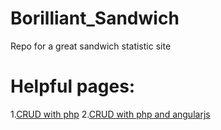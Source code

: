 # Borilliant_Sandwich
Repo for a great sandwich statistic site


# Helpful pages:

1.[CRUD with php](https://github.com/chapagain/crud-php-simple)
2.[CRUD with php and angularjs](http://angularcode.com/demo-of-a-simple-crud-restful-php-service-used-with-angularjs-and-mysql/)